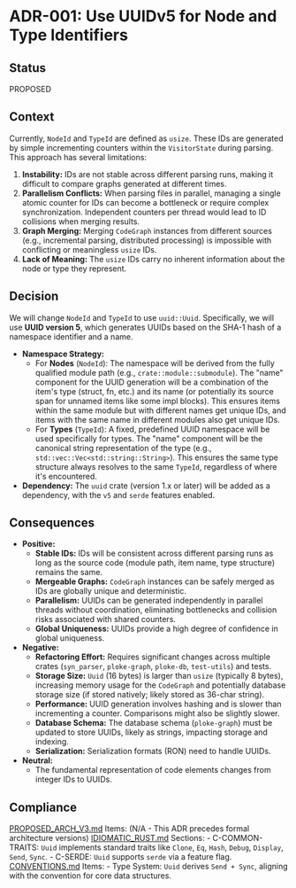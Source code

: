 # ADR-001: Use UUIDv5 for Node and Type Identifiers

## Status
PROPOSED

## Context
Currently, `NodeId` and `TypeId` are defined as `usize`. These IDs are generated by simple incrementing counters within the `VisitorState` during parsing. This approach has several limitations:
1.  **Instability:** IDs are not stable across different parsing runs, making it difficult to compare graphs generated at different times.
2.  **Parallelism Conflicts:** When parsing files in parallel, managing a single atomic counter for IDs can become a bottleneck or require complex synchronization. Independent counters per thread would lead to ID collisions when merging results.
3.  **Graph Merging:** Merging `CodeGraph` instances from different sources (e.g., incremental parsing, distributed processing) is impossible with conflicting or meaningless `usize` IDs.
4.  **Lack of Meaning:** The `usize` IDs carry no inherent information about the node or type they represent.

## Decision
We will change `NodeId` and `TypeId` to use `uuid::Uuid`. Specifically, we will use **UUID version 5**, which generates UUIDs based on the SHA-1 hash of a namespace identifier and a name.

-   **Namespace Strategy:**
    -   For **Nodes** (`NodeId`): The namespace will be derived from the fully qualified module path (e.g., `crate::module::submodule`). The "name" component for the UUID generation will be a combination of the item's type (struct, fn, etc.) and its name (or potentially its source span for unnamed items like some impl blocks). This ensures items within the same module but with different names get unique IDs, and items with the same name in different modules also get unique IDs.
    -   For **Types** (`TypeId`): A fixed, predefined UUID namespace will be used specifically for types. The "name" component will be the canonical string representation of the type (e.g., `std::vec::Vec<std::string::String>`). This ensures the same type structure always resolves to the same `TypeId`, regardless of where it's encountered.
-   **Dependency:** The `uuid` crate (version 1.x or later) will be added as a dependency, with the `v5` and `serde` features enabled.

## Consequences
-   **Positive:**
    -   **Stable IDs:** IDs will be consistent across different parsing runs as long as the source code (module path, item name, type structure) remains the same.
    -   **Mergeable Graphs:** `CodeGraph` instances can be safely merged as IDs are globally unique and deterministic.
    -   **Parallelism:** UUIDs can be generated independently in parallel threads without coordination, eliminating bottlenecks and collision risks associated with shared counters.
    -   **Global Uniqueness:** UUIDs provide a high degree of confidence in global uniqueness.
-   **Negative:**
    -   **Refactoring Effort:** Requires significant changes across multiple crates (`syn_parser`, `ploke-graph`, `ploke-db`, `test-utils`) and tests.
    -   **Storage Size:** `Uuid` (16 bytes) is larger than `usize` (typically 8 bytes), increasing memory usage for the `CodeGraph` and potentially database storage size (if stored natively; likely stored as 36-char string).
    -   **Performance:** UUID generation involves hashing and is slower than incrementing a counter. Comparisons might also be slightly slower.
    -   **Database Schema:** The database schema (`ploke-graph`) must be updated to store UUIDs, likely as strings, impacting storage and indexing.
    -   **Serialization:** Serialization formats (RON) need to handle UUIDs.
-   **Neutral:**
    -   The fundamental representation of code elements changes from integer IDs to UUIDs.

## Compliance
[PROPOSED_ARCH_V3.md](/PROPOSED_ARCH_V3.md) Items: (N/A - This ADR precedes formal architecture versions)
[IDIOMATIC_RUST.md](ai_workflow/AI_Always_Instructions/IDIOMATIC_RUST.md) Sections:
    - C-COMMON-TRAITS: `Uuid` implements standard traits like `Clone`, `Eq`, `Hash`, `Debug`, `Display`, `Send`, `Sync`.
    - C-SERDE: `Uuid` supports `serde` via a feature flag.
[CONVENTIONS.md](ai_workflow/AI_Always_Instructions/CONVENTIONS.md) Items:
    - Type System: `Uuid` derives `Send + Sync`, aligning with the convention for core data structures.
